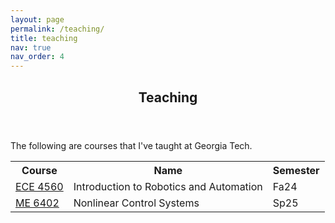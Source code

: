 ```yaml
---
layout: page
permalink: /teaching/
title: teaching
nav: true
nav_order: 4
---
```


<html>
    <div class="post">
        <header class="post-header">
            <h2 class="post-title">Teaching</h2>
        </header>
        <p>The following are courses that I've taught at Georgia Tech. </p>
    </div>
    <table style="width: 100%;">
        <tr>
            <th>Course</th>
            <th>Name</th>
            <th>Semester</th>
        </tr>
        <tr>
            <td><a href="https://maegantucker.com/ECE4560/" target="_self">ECE 4560</a></td>
            <td>Introduction to Robotics and Automation</td>
            <td>Fa24</td>
            </tr>    <tr>
            <td><a href="">ME 6402</a></td>
            <td>Nonlinear Control Systems</td>
            <td>Sp25</td>
        </tr>
    </table>
</html>
